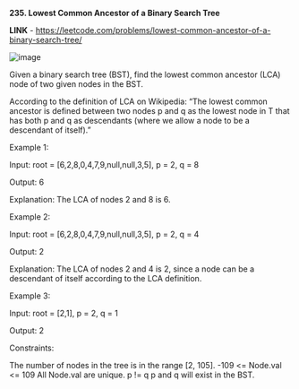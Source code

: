 **235. Lowest Common Ancestor of a Binary Search Tree**

**LINK** - https://leetcode.com/problems/lowest-common-ancestor-of-a-binary-search-tree/

![image](https://user-images.githubusercontent.com/92528845/190078646-d9009dfd-bdb8-457d-af7c-0863adb8fc36.png)


Given a binary search tree (BST), find the lowest common ancestor (LCA) node of two given nodes in the BST.

According to the definition of LCA on Wikipedia: “The lowest common ancestor is defined between two nodes p and q as the lowest node in T that has both p and q as descendants (where we allow a node to be a descendant of itself).”
 

Example 1:

Input: root = [6,2,8,0,4,7,9,null,null,3,5], p = 2, q = 8

Output: 6

Explanation: The LCA of nodes 2 and 8 is 6.


Example 2:

Input: root = [6,2,8,0,4,7,9,null,null,3,5], p = 2, q = 4

Output: 2

Explanation: The LCA of nodes 2 and 4 is 2, since a node can be a descendant of itself according to the LCA definition.


Example 3:

Input: root = [2,1], p = 2, q = 1

Output: 2
 

Constraints:

The number of nodes in the tree is in the range [2, 105].
-109 <= Node.val <= 109
All Node.val are unique.
p != q
p and q will exist in the BST.
